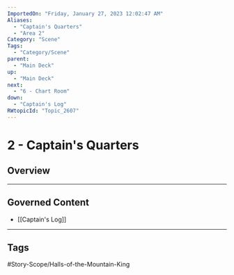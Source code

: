 ```yaml
---
ImportedOn: "Friday, January 27, 2023 12:02:47 AM"
Aliases:
  - "Captain's Quarters"
  - "Area 2"
Category: "Scene"
Tags:
  - "Category/Scene"
parent:
  - "Main Deck"
up:
  - "Main Deck"
next:
  - "6 - Chart Room"
down:
  - "Captain's Log"
RWtopicId: "Topic_2607"
---
```

# 2 - Captain's Quarters
## Overview
---
## Governed Content
- [[Captain's Log]]


---
## Tags
#Story-Scope/Halls-of-the-Mountain-King

